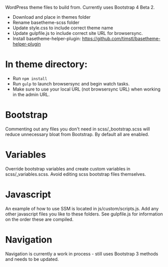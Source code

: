 WordPress theme files to build from. Currently uses Bootstrap 4 Beta 2.

* Download and place in themes folder
* Rename basetheme-scss folder
* Update style.css to include correct theme name
* Update gulpfile.js to include correct site URL for browsersync.
* Install basetheme-helper-plugin: https://github.com/timstl/basetheme-helper-plugin

# In theme directory:
* Run ```npm install```
* Run ```gulp``` to launch browsersync and begin watch tasks.
* Make sure to use your local URL (not browsersync URL) when working in the admin URL.

# Bootstrap
Commenting out any files you don't need in scss/_bootstrap.scss will reduce unnecessary bloat from Bootstrap. By default all are enabled.

# Variables
Override bootstrap variables and create custom variables in scss/_variables.scss. Avoid editing scss bootstrap files themselves.

# Javascript
An example of how to use SSM is located in js/custom/scripts.js. Add any other javascript files you like to these folders. See gulpfile.js for information on the order these are compiled.

# Navigation
Navigation is currently a work in process - still uses Bootstrap 3 methods and needs to be updated.